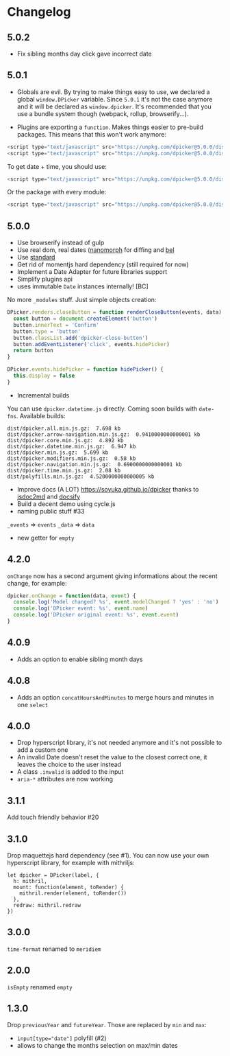 # Changelog

## 5.0.2

- Fix sibling months day click gave incorrect date

## 5.0.1

- Globals are evil. By trying to make things easy to use, we declared a global `window.DPicker` variable. Since `5.0.1` it's not the case anymore and it will be declared as `window.dpicker`.
It's recommended that you use a bundle system though (webpack, rollup, browserify...).

- Plugins are exporting a `function`. Makes things easier to pre-build packages. This means that this won't work anymore:

```javascript
<script type="text/javascript" src="https://unpkg.com/dpicker@5.0.0/dist/dpicker.min.js"></script>
<script type="text/javascript" src="https://unpkg.com/dpicker@5.0.0/dist/dpicker.time.min.js"></script>
```

To get date + time, you should use:

```javascript
<script type="text/javascript" src="https://unpkg.com/dpicker@5.0.0/dist/dpicker.datetime.min.js"></script>
```

Or the package with every module:

```javascript
<script type="text/javascript" src="https://unpkg.com/dpicker@5.0.0/dist/dpicker.datetime.all.js"></script>
```

## 5.0.0

- Use browserify instead of gulp
- Use real dom, real dates ([nanomorph](https://github.com/yoshuawuyts/nanomorph) for diffing and [bel](https://github.com/shama/bel)
- Use [standard](https://github.com/feross/standard)
- Get rid of momentjs hard dependency (still required for now)
- Implement a Date Adapter for future libraries support
- Simplify plugins api
- uses immutable `Date` instances internally! [BC]

No more `_modules` stuff. Just simple objects creation:

```javascript
DPicker.renders.closeButton = function renderCloseButton(events, data) {
  const button = document.createElement('button')
  button.innerText = 'Confirm'
  button.type = 'button'
  button.classList.add('dpicker-close-button')
  button.addEventListener('click', events.hidePicker)
  return button
}

DPicker.events.hidePicker = function hidePicker() {
  this.display = false
}
```

- Incremental builds

You can use `dpicker.datetime.js` directly. Coming soon builds with `date-fns`. Available builds:

```
dist/dpicker.all.min.js.gz:  7.698 kb
dist/dpicker.arrow-navigation.min.js.gz:  0.9410000000000001 kb
dist/dpicker.core.min.js.gz:  4.892 kb
dist/dpicker.datetime.min.js.gz:  6.947 kb
dist/dpicker.min.js.gz:  5.699 kb
dist/dpicker.modifiers.min.js.gz:  0.58 kb
dist/dpicker.navigation.min.js.gz:  0.6900000000000001 kb
dist/dpicker.time.min.js.gz:  2.08 kb
dist/polyfills.min.js.gz:  4.5200000000000005 kb
```

- Improve docs (A LOT) https://soyuka.github.io/dpicker thanks to [jsdoc2md](https://github.com/jsdoc2md/jsdoc-to-markdown) and [docsify](https://github.com/QingWei-Li/docsify/)
- Build a decent demo using cycle.js
- naming public stuff #33

`_events` => `events`
`_data` => `data`

- new getter for `empty`

## 4.2.0

`onChange` now has a second argument giving informations about the recent change, for example:

```javascript
dpicker.onChange = function(data, event) {
  console.log('Model changed? %s', event.modelChanged ? 'yes' : 'no')
  console.log('DPicker event: %s', event.name)
  console.log('DPicker original event: %s', event.event)
}
```

## 4.0.9

- Adds an option to enable sibling month days

## 4.0.8

- Adds an option `concatHoursAndMinutes` to merge hours and minutes in one `select`

## 4.0.0

- Drop hyperscript library, it's not needed anymore and it's not possible to add a custom one
- An invalid Date doesn't reset the value to the closest correct one, it leaves the choice to the user instead
- A class `.invalid` is added to the input
- `aria-*` attributes are now working

## 3.1.1

Add touch friendly behavior #20

## 3.1.0

Drop maquettejs hard dependency (see #1). You can now use your own hyperscript library, for example with mithriljs:

```
let dpicker = DPicker(label, {
  h: mithril,
  mount: function(element, toRender) {
    mithril.render(element, toRender())
  },
  redraw: mithril.redraw
})
```

## 3.0.0

`time-format` renamed to `meridiem`

## 2.0.0

`isEmpty` renamed `empty`

## 1.3.0

Drop `previousYear` and `futureYear`. Those are replaced by `min` and `max`:
- `input[type="date"]` polyfill (#2)
- allows to change the months selection on max/min dates
